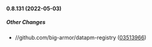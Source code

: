#### 0.8.131 (2022-05-03)

##### Other Changes

* //github.com/big-armor/datapm-registry ([03513966](https://github.com/big-armor/datapm/commit/03513966784a240b010d116d0ce4682361e57865))

